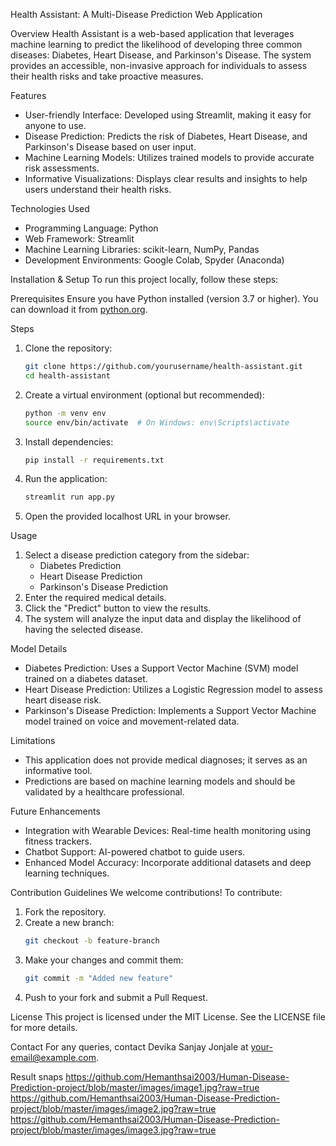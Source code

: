 Health Assistant: A Multi-Disease Prediction Web Application

Overview
Health Assistant is a web-based application that leverages machine learning to predict the likelihood of developing three common diseases: Diabetes, Heart Disease, and Parkinson's Disease. The system provides an accessible, non-invasive approach for individuals to assess their health risks and take proactive measures.

Features
- User-friendly Interface: Developed using Streamlit, making it easy for anyone to use.
- Disease Prediction: Predicts the risk of Diabetes, Heart Disease, and Parkinson's Disease based on user input.
- Machine Learning Models: Utilizes trained models to provide accurate risk assessments.
- Informative Visualizations: Displays clear results and insights to help users understand their health risks.

Technologies Used
- Programming Language: Python
- Web Framework: Streamlit
- Machine Learning Libraries: scikit-learn, NumPy, Pandas
- Development Environments: Google Colab, Spyder (Anaconda)

Installation & Setup
To run this project locally, follow these steps:

Prerequisites
Ensure you have Python installed (version 3.7 or higher). You can download it from [python.org](https://www.python.org/downloads/).

Steps
1. Clone the repository:
   ```sh
   git clone https://github.com/yourusername/health-assistant.git
   cd health-assistant
   ```
2. Create a virtual environment (optional but recommended):
   ```sh
   python -m venv env
   source env/bin/activate  # On Windows: env\Scripts\activate
   ```
3. Install dependencies:
   ```sh
   pip install -r requirements.txt
   ```
4. Run the application:
   ```sh
   streamlit run app.py
   ```
5. Open the provided localhost URL in your browser.

Usage
1. Select a disease prediction category from the sidebar:
   - Diabetes Prediction
   - Heart Disease Prediction
   - Parkinson's Disease Prediction
2. Enter the required medical details.
3. Click the "Predict" button to view the results.
4. The system will analyze the input data and display the likelihood of having the selected disease.

Model Details
- Diabetes Prediction: Uses a Support Vector Machine (SVM) model trained on a diabetes dataset.
- Heart Disease Prediction: Utilizes a Logistic Regression model to assess heart disease risk.
- Parkinson's Disease Prediction: Implements a Support Vector Machine model trained on voice and movement-related data.

Limitations
- This application does not provide medical diagnoses; it serves as an informative tool.
- Predictions are based on machine learning models and should be validated by a healthcare professional.

Future Enhancements
- Integration with Wearable Devices: Real-time health monitoring using fitness trackers.
- Chatbot Support: AI-powered chatbot to guide users.
- Enhanced Model Accuracy: Incorporate additional datasets and deep learning techniques.

Contribution Guidelines
We welcome contributions! To contribute:
1. Fork the repository.
2. Create a new branch:
   ```sh
   git checkout -b feature-branch
   ```
3. Make your changes and commit them:
   ```sh
   git commit -m "Added new feature"
   ```
4. Push to your fork and submit a Pull Request.

License
This project is licensed under the MIT License. See the LICENSE file for more details.

Contact
For any queries, contact Devika Sanjay Jonjale at [your-email@example.com](mailto:your-email@example.com).

Result snaps
https://github.com/Hemanthsai2003/Human-Disease-Prediction-project/blob/master/images/image1.jpg?raw=true
https://github.com/Hemanthsai2003/Human-Disease-Prediction-project/blob/master/images/image2.jpg?raw=true
https://github.com/Hemanthsai2003/Human-Disease-Prediction-project/blob/master/images/image3.jpg?raw=true
